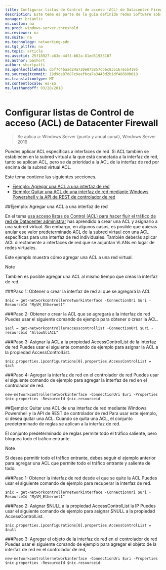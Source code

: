 ```yaml
---
title: Configurar listas de Control de acceso (ACL) de Datacenter Firewall
description: Este tema es parte de la guía definido redes Software sobre cómo administrar cargas de trabajo de inquilino y redes virtuales en Windows Server 2016.
manager: brianlic
ms.custom: na
ms.prod: windows-server-threshold
ms.reviewer: na
ms.suite: na
ms.technology: networking-sdn
ms.tgt_pltfrm: na
ms.topic: article
ms.assetid: 25f18927-a63e-44f3-b02a-81ed51933187
ms.author: pashort
author: shortpatti
ms.openlocfilehash: d5f7c4baad24a720e073857cb6c835167e5b419b
ms.sourcegitcommit: 19d9da87d87c9eefbca7a3443d2b1df486b0b010
ms.translationtype: MT
ms.contentlocale: es-ES
ms.lasthandoff: 03/28/2018
---
```

# <a name="configure-datacenter-firewall-access-control-lists-acls"></a>Configurar listas de Control de acceso (ACL) de Datacenter Firewall

>Se aplica a: Windows Server (punto y anual canal), Windows Server 2016

Puedes aplicar ACL específicas a interfaces de red.  Si ACL también se establecen en la subred virtual a la que está conectada a la interfaz de red, tanto se aplican ACL, pero se da prioridad a la ACL de la interfaz de red por encima de la subred virtual ACL.

Este tema contiene las siguientes secciones.

- [Ejemplo: Agregar una ACL a una interfaz de red](#bkmk_addacl)
- [Ejemplo: Quitar una ACL de una interfaz de red mediante Windows Powershell y la API de REST de controlador de red](#bkmk_removeacl)

##<a name="bkmk_addacl"></a>Ejemplo: Agregar una ACL a una interfaz de red

En el tema [usa acceso listas de Control (ACL) para hacer fluir el tráfico de red de Datacenter administrar](Use-Access-Control-Lists--ACLs--to-Manage-Datacenter-Network-Traffic-Flow.md) has aprendido a crear una ACL y asignarlo a una subred virtual.  Sin embargo, en algunos casos, es posible que quieras anular ese valor predeterminado ACL de la subred virtaul con una ACL específicas para una interfaz de red individuales.  También deberás aplicar ACL directamente a interfaces de red que se adjuntan VLANs en lugar de redes virtuales.

Este ejemplo muestra cómo agregar una ACL a una red virtual. 

>[!NOTE]
>También es posible agregar una ACL al mismo tiempo que creas la interfaz de red.

###<a name="step-1-get-or-create-the-network-interface-to-which-you-will-add-the-acl"></a>Paso 1: Obtener o crear la interfaz de red al que se agregará la ACL

    $nic = get-networkcontrollernetworkinterface -ConnectionUri $uri -ResourceId "MyVM_Ethernet1"

###<a name="step-2-get-or-create-the-acl-you-will-add-to-the-network-interface"></a>Paso 2: Obtener o crear la ACL que se agregará a la interfaz de red
Puedes usar el siguiente comando de ejemplo para obtener o crear la ACL. 

    $acl = get-networkcontrolleraccesscontrollist -ConnectionUri $uri -resourceid "AllowAllACL"

###<a name="step-3-assign-the-acl-to-the-accesscontrollist-property-of-the-network-interface"></a>Paso 3: Asignar la ACL a la propiedad AccessControlList de la interfaz de red
Puedes usar el siguiente comando de ejemplo para asignar la ACL a la propiedad AccessControlList.

    $nic.properties.ipconfigurations[0].properties.AccessControlList = $acl

###<a name="step-4-add-the-network-interface-in-network-controller"></a>Paso 4: Agregar la interfaz de red en el controlador de red
Puedes usar el siguiente comando de ejemplo para agregar la interfaz de red en el controlador de red.

    new-networkcontrollernetworkinterface -ConnectionUri $uri -Properties $nic.properties -ResourceId $nic.resourceid


##<a name="bkmk_removeacl"></a>Ejemplo: Quitar una ACL de una interfaz de red mediante Windows Powershell y la API de REST de controlador de red
Para usar este ejemplo, si desea quitar una ACL. Cuando se quita una ACL, el conjunto predeterminado de reglas se aplican a la interfaz de red.

El conjunto predeterminado de reglas permite todo el tráfico saliente, pero bloquea todo el tráfico entrante.

>[!NOTE]
>Si desea permitir todo el tráfico entrante, debes seguir el ejemplo anterior para agregar una ACL que permite todo el tráfico entrante y saliente de todo.

###<a name="step-1-get-the-network-interface-from-which-you-will-remove-the-acl"></a>Paso 1: Obtener la interfaz de red desde el que se quite la ACL
Puedes usar el siguiente comando de ejemplo para recuperar la interfaz de red.

    $nic = get-networkcontrollernetworkinterface -ConnectionUri $uri -ResourceId "MyVM_Ethernet1"

###<a name="step-2-assign-null-to-the-accesscontrollist-property-of-the-ipconfiguration"></a>Paso 2: Asignar $NULL a la propiedad AccessControlList la IP
Puedes usar el siguiente comando de ejemplo para asignar $NULL a la propiedad AccessControlList.

    $nic.properties.ipconfigurations[0].properties.AccessControlList = $null

###<a name="step-3-add-the-network-interface-object-in-network-controller"></a>Paso 3: Agregar el objeto de la interfaz de red en el controlador de red
Puedes usar el siguiente comando de ejemplo para agregar el objeto de la interfaz de red en el controlador de red,

    new-networkcontrollernetworkinterface -ConnectionUri $uri -Properties $nic.properties -ResourceId $nic.resourceid

